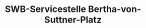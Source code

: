 ---
title: "SWB-Servicestelle Bertha-von-Suttner-Platz"
url: /bonn/swb-servicestelle-bertha-von-suttner-platz/
shop: Tickets
---
